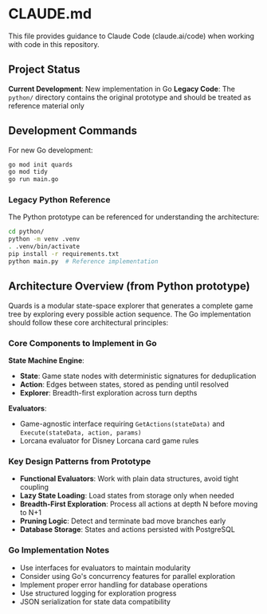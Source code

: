 # CLAUDE.md

This file provides guidance to Claude Code (claude.ai/code) when working with code in this repository.

## Project Status

**Current Development**: New implementation in Go
**Legacy Code**: The `python/` directory contains the original prototype and should be treated as reference material only

## Development Commands

For new Go development:
```bash
go mod init quards
go mod tidy
go run main.go
```

### Legacy Python Reference

The Python prototype can be referenced for understanding the architecture:
```bash
cd python/
python -m venv .venv
. .venv/bin/activate  
pip install -r requirements.txt
python main.py  # Reference implementation
```

## Architecture Overview (from Python prototype)

Quards is a modular state-space explorer that generates a complete game tree by exploring every possible action sequence. The Go implementation should follow these core architectural principles:

### Core Components to Implement in Go

**State Machine Engine**:
- **State**: Game state nodes with deterministic signatures for deduplication
- **Action**: Edges between states, stored as pending until resolved  
- **Explorer**: Breadth-first exploration across turn depths

**Evaluators**:
- Game-agnostic interface requiring `GetActions(stateData)` and `Execute(stateData, action, params)`
- Lorcana evaluator for Disney Lorcana card game rules

### Key Design Patterns from Prototype

- **Functional Evaluators**: Work with plain data structures, avoid tight coupling
- **Lazy State Loading**: Load states from storage only when needed
- **Breadth-First Exploration**: Process all actions at depth N before moving to N+1
- **Pruning Logic**: Detect and terminate bad move branches early
- **Database Storage**: States and actions persisted with PostgreSQL

### Go Implementation Notes

- Use interfaces for evaluators to maintain modularity
- Consider using Go's concurrency features for parallel exploration
- Implement proper error handling for database operations
- Use structured logging for exploration progress
- JSON serialization for state data compatibility